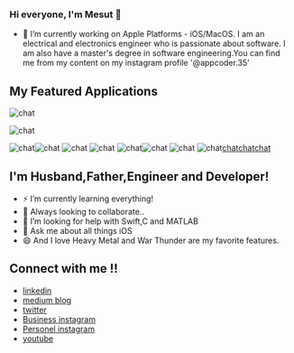 


### Hi everyone, I'm Mesut 👋

- 🔭 I’m currently working on Apple Platforms - iOS/MacOS. I am an electrical and electronics engineer who is passionate about software. I am also have a master's degree in software engineering.You can find me from my content on my instagram profile '@appcoder.35'

##  My Featured Applications

![chat](https://www.linkpicture.com/q/Date-kart-2.jpg)

![chat](https://www.linkpicture.com/q/Ekran-Resmi-2023-06-15-11.29.26.png)

![chat](https://www.linkpicture.com/q/Ekran-Resmi-2023-06-15-11.29.41.png)![chat](https://www.linkpicture.com/q/Ekran-Resmi-2023-06-15-11.27.39_1.png) ![chat](https://www.linkpicture.com/q/Simulator-Screenshot-iPhone-14-Pro-2023-06-15-at-11.09.38.png)   ![chat](https://www.linkpicture.com/q/Ekran-Resmi-2023-06-15-11.23.55_1.png)     ![chat](https://www.linkpicture.com/q/Simulator-Screenshot-iPhone-14-Pro-2023-06-15-at-11.10.00.png)![chat](https://www.linkpicture.com/q/Simulator-Screenshot-iPhone-14-Pro-2023-06-15-at-11.12.12.png)  ![chat](https://www.linkpicture.com/q/Ekran-Resmi-2023-06-15-11.23.30_1.png)  ![chat](https://www.linkpicture.com/q/Simulator-Screenshot-iPhone-14-Pro-2023-06-15-at-11.12.43.png)[chat](https://www.linkpicture.com/q/Simulator-Screenshot-iPhone-14-Pro-2023-06-15-at-11.12.53.png)[chat](https://www.linkpicture.com/q/Simulator-Screenshot-iPhone-14-Pro-2023-06-15-at-11.22.12.png)[chat](https://www.linkpicture.com/q/Ekran-Resmi-2023-06-15-11.23.04_2.png)  

##  I'm Husband,Father,Engineer and Developer!
- ⚡ I’m currently learning everything!
- 👯 Always looking to collaborate..
- 🤔 I’m looking for help with Swift,C and MATLAB
- 💬 Ask me about all things iOS
- 😄 And I love Heavy Metal and War Thunder are my favorite features.

## Connect with me !!

- [linkedin](https://www.linkedin.com/in/mesut-aygün-0a0607198)
- [medium blog](https://mesutaygun35.medium.com)
- [twitter](https://twitter.com/messo88374717)
- [Business instagram](https://www.instagram.com/appcoder.35)
- [Personel instagram](https://www.instagram.com/aygun.mesut)
- [youtube](https://www.youtube.com/channel/UCW9G4k-u_-JXGbjD6NIKSng)
